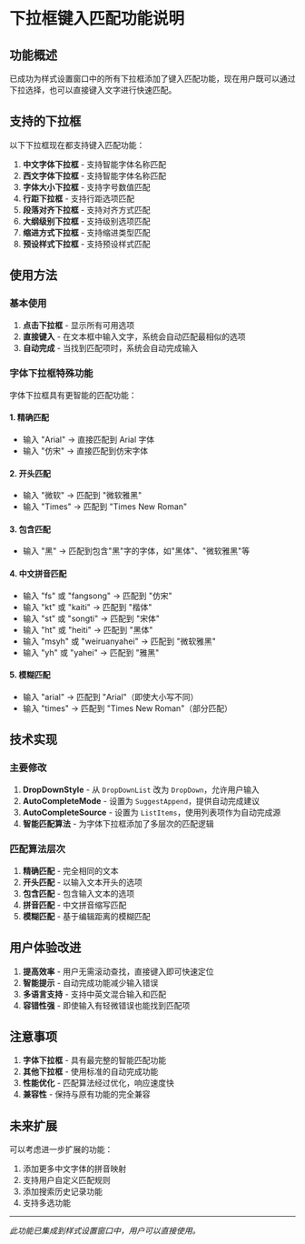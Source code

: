 # 下拉框键入匹配功能说明

## 功能概述

已成功为样式设置窗口中的所有下拉框添加了键入匹配功能，现在用户既可以通过下拉选择，也可以直接键入文字进行快速匹配。

## 支持的下拉框

以下下拉框现在都支持键入匹配功能：

1. **中文字体下拉框** - 支持智能字体名称匹配
2. **西文字体下拉框** - 支持智能字体名称匹配  
3. **字体大小下拉框** - 支持字号数值匹配
4. **行距下拉框** - 支持行距选项匹配
5. **段落对齐下拉框** - 支持对齐方式匹配
6. **大纲级别下拉框** - 支持级别选项匹配
7. **缩进方式下拉框** - 支持缩进类型匹配
8. **预设样式下拉框** - 支持预设样式匹配

## 使用方法

### 基本使用
1. **点击下拉框** - 显示所有可用选项
2. **直接键入** - 在文本框中输入文字，系统会自动匹配最相似的选项
3. **自动完成** - 当找到匹配项时，系统会自动完成输入

### 字体下拉框特殊功能

字体下拉框具有更智能的匹配功能：

#### 1. 精确匹配
- 输入 "Arial" → 直接匹配到 Arial 字体
- 输入 "仿宋" → 直接匹配到仿宋字体

#### 2. 开头匹配
- 输入 "微软" → 匹配到 "微软雅黑"
- 输入 "Times" → 匹配到 "Times New Roman"

#### 3. 包含匹配
- 输入 "黑" → 匹配到包含"黑"字的字体，如"黑体"、"微软雅黑"等

#### 4. 中文拼音匹配
- 输入 "fs" 或 "fangsong" → 匹配到 "仿宋"
- 输入 "kt" 或 "kaiti" → 匹配到 "楷体"
- 输入 "st" 或 "songti" → 匹配到 "宋体"
- 输入 "ht" 或 "heiti" → 匹配到 "黑体"
- 输入 "msyh" 或 "weiruanyahei" → 匹配到 "微软雅黑"
- 输入 "yh" 或 "yahei" → 匹配到 "雅黑"

#### 5. 模糊匹配
- 输入 "arial" → 匹配到 "Arial"（即使大小写不同）
- 输入 "times" → 匹配到 "Times New Roman"（部分匹配）

## 技术实现

### 主要修改
1. **DropDownStyle** - 从 `DropDownList` 改为 `DropDown`，允许用户输入
2. **AutoCompleteMode** - 设置为 `SuggestAppend`，提供自动完成建议
3. **AutoCompleteSource** - 设置为 `ListItems`，使用列表项作为自动完成源
4. **智能匹配算法** - 为字体下拉框添加了多层次的匹配逻辑

### 匹配算法层次
1. **精确匹配** - 完全相同的文本
2. **开头匹配** - 以输入文本开头的选项
3. **包含匹配** - 包含输入文本的选项
4. **拼音匹配** - 中文拼音缩写匹配
5. **模糊匹配** - 基于编辑距离的模糊匹配

## 用户体验改进

1. **提高效率** - 用户无需滚动查找，直接键入即可快速定位
2. **智能提示** - 自动完成功能减少输入错误
3. **多语言支持** - 支持中英文混合输入和匹配
4. **容错性强** - 即使输入有轻微错误也能找到匹配项

## 注意事项

1. **字体下拉框** - 具有最完整的智能匹配功能
2. **其他下拉框** - 使用标准的自动完成功能
3. **性能优化** - 匹配算法经过优化，响应速度快
4. **兼容性** - 保持与原有功能的完全兼容

## 未来扩展

可以考虑进一步扩展的功能：
1. 添加更多中文字体的拼音映射
2. 支持用户自定义匹配规则
3. 添加搜索历史记录功能
4. 支持多选功能

---

*此功能已集成到样式设置窗口中，用户可以直接使用。*
